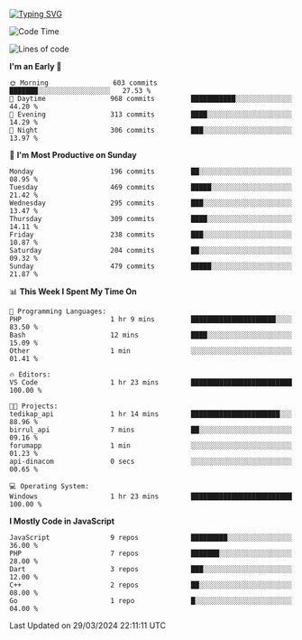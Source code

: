 [![Typing SVG](https://readme-typing-svg.demolab.com?font=Fira+Code&pause=1000&color=F7F7F7&random=false&width=435&lines=Hi+%F0%9F%91%8B%2C+I'm+Rafiu+Sidqi;Junior+Backend+Developer)](https://git.io/typing-svg)
<!--START_SECTION:waka-->
![Code Time](http://img.shields.io/badge/Code%20Time-180%20hrs%2027%20mins-blue)

![Lines of code](https://img.shields.io/badge/From%20Hello%20World%20I%27ve%20Written-747.3%20thousand%20lines%20of%20code-blue)

**I'm an Early 🐤** 

```text
🌞 Morning                603 commits         ███████░░░░░░░░░░░░░░░░░░   27.53 % 
🌆 Daytime                968 commits         ███████████░░░░░░░░░░░░░░   44.20 % 
🌃 Evening                313 commits         ████░░░░░░░░░░░░░░░░░░░░░   14.29 % 
🌙 Night                  306 commits         ███░░░░░░░░░░░░░░░░░░░░░░   13.97 % 
```
📅 **I'm Most Productive on Sunday** 

```text
Monday                   196 commits         ██░░░░░░░░░░░░░░░░░░░░░░░   08.95 % 
Tuesday                  469 commits         █████░░░░░░░░░░░░░░░░░░░░   21.42 % 
Wednesday                295 commits         ███░░░░░░░░░░░░░░░░░░░░░░   13.47 % 
Thursday                 309 commits         ████░░░░░░░░░░░░░░░░░░░░░   14.11 % 
Friday                   238 commits         ███░░░░░░░░░░░░░░░░░░░░░░   10.87 % 
Saturday                 204 commits         ██░░░░░░░░░░░░░░░░░░░░░░░   09.32 % 
Sunday                   479 commits         █████░░░░░░░░░░░░░░░░░░░░   21.87 % 
```


📊 **This Week I Spent My Time On** 

```text
💬 Programming Languages: 
PHP                      1 hr 9 mins         █████████████████████░░░░   83.50 % 
Bash                     12 mins             ████░░░░░░░░░░░░░░░░░░░░░   15.09 % 
Other                    1 min               ░░░░░░░░░░░░░░░░░░░░░░░░░   01.41 % 

🔥 Editors: 
VS Code                  1 hr 23 mins        █████████████████████████   100.00 % 

🐱‍💻 Projects: 
tedikap_api              1 hr 14 mins        ██████████████████████░░░   88.96 % 
birrul_api               7 mins              ██░░░░░░░░░░░░░░░░░░░░░░░   09.16 % 
forumapp                 1 min               ░░░░░░░░░░░░░░░░░░░░░░░░░   01.23 % 
api-dinacom              0 secs              ░░░░░░░░░░░░░░░░░░░░░░░░░   00.65 % 

💻 Operating System: 
Windows                  1 hr 23 mins        █████████████████████████   100.00 % 
```

**I Mostly Code in JavaScript** 

```text
JavaScript               9 repos             █████████░░░░░░░░░░░░░░░░   36.00 % 
PHP                      7 repos             ███████░░░░░░░░░░░░░░░░░░   28.00 % 
Dart                     3 repos             ███░░░░░░░░░░░░░░░░░░░░░░   12.00 % 
C++                      2 repos             ██░░░░░░░░░░░░░░░░░░░░░░░   08.00 % 
Go                       1 repo              █░░░░░░░░░░░░░░░░░░░░░░░░   04.00 % 
```




 Last Updated on 29/03/2024 22:11:11 UTC
<!--END_SECTION:waka-->
